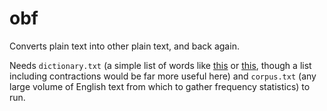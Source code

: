 # obf

Converts plain text into other plain text, and back again.

Needs `dictionary.txt` (a simple list of words like
[this](http://www.mit.edu/~ecprice/wordlist.10000) or
[this](https://raw.githubusercontent.com/first20hours/google-10000-english/master/google-10000-english-usa.txt),
though a list including contractions would be far more useful here) and
`corpus.txt` (any large volume of English text from which to gather frequency
statistics) to run.
